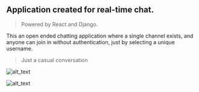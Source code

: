 ## Application created for real-time chat.
> Powered by React and Django.

This an open ended chatting application where a single channel exists, and anyone can join in without authentication, just by selecting a unique username.


> Just a casual conversation


![alt_text](https://github.com/keshavvinayak01/Chat-app/blob/master/media/example1.png)

![alt_text](https://github.com/keshavvinayak01/Chat-app/blob/master/media/example2.png)
